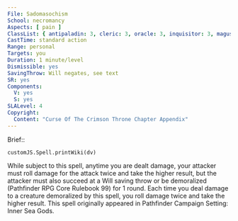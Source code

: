 ```yaml
---
File: Sadomasochism
School: necromancy
Aspects: [ pain ]
ClassList: { antipaladin: 3, cleric: 3, oracle: 3, inquisitor: 3, magus: 4, sorcerer: 4, wizard: 4, witch: 4 }
CastTime: standard action
Range: personal
Targets: you
Duration: 1 minute/level
Dismissible: yes
SavingThrow: Will negates, see text
SR: yes
Components:
  V: yes
  S: yes
SLALevel: 4
Copyright:
  Content: "Curse Of The Crimson Throne Chapter Appendix"
---
```

Brief:: 

```dataviewjs
customJS.Spell.printWiki(dv)
```

While subject to this spell, anytime you are dealt damage, your attacker must roll damage for the attack twice and take the higher result, but the attacker must also succeed at a Will saving throw or be demoralized (Pathfinder RPG Core Rulebook 99) for 1 round. Each time you deal damage to a creature demoralized by this spell, you roll damage twice and take the higher result. This spell originally appeared in Pathfinder Campaign Setting: Inner Sea Gods.
